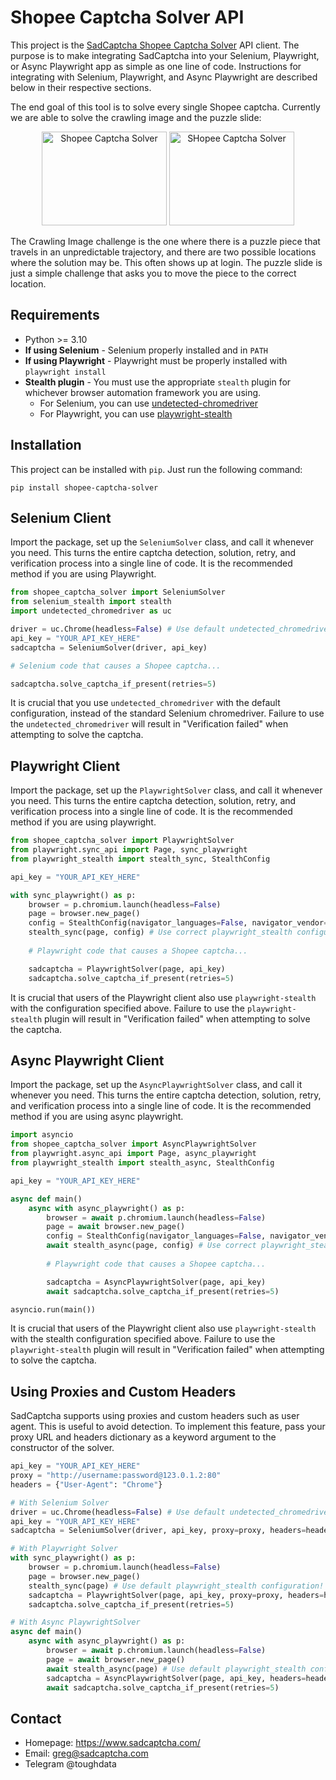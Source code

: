 # Shopee Captcha Solver API
This project is the [SadCaptcha Shopee Captcha Solver](https://www.sadcaptcha.com/shopee-captcha-solver?ref=shopeeghclientrepo) API client.
The purpose is to make integrating SadCaptcha into your Selenium, Playwright, or Async Playwright app as simple as one line of code.
Instructions for integrating with Selenium, Playwright, and Async Playwright are described below in their respective sections.

The end goal of this tool is to solve every single Shopee captcha. 
Currently we are able to solve the crawling image and the puzzle slide:

<div align="center">
    <img src="https://sadcaptcha.b-cdn.net/shopee-image-crawl-captcha.png" width="200px" height="150px" alt="Shopee Captcha Solver">
    <img src="https://sadcaptcha.b-cdn.net/shopee-image-crawl-captcha.png" width="200px" height="150px" alt="SHopee Captcha Solver">
</div>

The Crawling Image challenge is the one where there is a puzzle piece that travels in an unpredictable trajectory, and there are two possible locations where the solution may be.
This often shows up at login.
The puzzle slide is just a simple challenge that asks you to move the piece to the correct location.
    
## Requirements
- Python >= 3.10
- **If using Selenium** - Selenium properly installed and in `PATH`
- **If using Playwright** - Playwright must be properly installed with `playwright install`
- **Stealth plugin** - You must use the appropriate `stealth` plugin for whichever browser automation framework you are using.
    - For Selenium, you can use [undetected-chromedriver](https://github.com/ultrafunkamsterdam/undetected-chromedriver)
    - For Playwright, you can use [playwright-stealth](https://pypi.org/project/playwright-stealth/)

## Installation
This project can be installed with `pip`. Just run the following command:
```
pip install shopee-captcha-solver
```

## Selenium Client 
Import the package, set up the `SeleniumSolver` class, and call it whenever you need.
This turns the entire captcha detection, solution, retry, and verification process into a single line of code.
It is the recommended method if you are using Playwright.

```py
from shopee_captcha_solver import SeleniumSolver
from selenium_stealth import stealth
import undetected_chromedriver as uc

driver = uc.Chrome(headless=False) # Use default undetected_chromedriver configuration!
api_key = "YOUR_API_KEY_HERE"
sadcaptcha = SeleniumSolver(driver, api_key)

# Selenium code that causes a Shopee captcha...

sadcaptcha.solve_captcha_if_present(retries=5)
```

It is crucial that you use `undetected_chromedriver` with the default configuration, instead of the standard Selenium chromedriver.
Failure to use the `undetected_chromedriver` will result in "Verification failed" when attempting to solve the captcha.

## Playwright Client
Import the package, set up the `PlaywrightSolver` class, and call it whenever you need.
This turns the entire captcha detection, solution, retry, and verification process into a single line of code.
It is the recommended method if you are using playwright.


```py
from shopee_captcha_solver import PlaywrightSolver
from playwright.sync_api import Page, sync_playwright
from playwright_stealth import stealth_sync, StealthConfig

api_key = "YOUR_API_KEY_HERE"

with sync_playwright() as p:
    browser = p.chromium.launch(headless=False)
    page = browser.new_page()
    config = StealthConfig(navigator_languages=False, navigator_vendor=False, navigator_user_agent=False)
    stealth_sync(page, config) # Use correct playwright_stealth configuration!
    
    # Playwright code that causes a Shopee captcha...

    sadcaptcha = PlaywrightSolver(page, api_key)
    sadcaptcha.solve_captcha_if_present(retries=5)
```
It is crucial that users of the Playwright client also use `playwright-stealth` with the configuration specified above.
Failure to use the `playwright-stealth` plugin will result in "Verification failed" when attempting to solve the captcha.

## Async Playwright Client
Import the package, set up the `AsyncPlaywrightSolver` class, and call it whenever you need.
This turns the entire captcha detection, solution, retry, and verification process into a single line of code.
It is the recommended method if you are using async playwright.



```py
import asyncio
from shopee_captcha_solver import AsyncPlaywrightSolver
from playwright.async_api import Page, async_playwright
from playwright_stealth import stealth_async, StealthConfig

api_key = "YOUR_API_KEY_HERE"

async def main()
    async with async_playwright() as p:
        browser = await p.chromium.launch(headless=False)
        page = await browser.new_page()
        config = StealthConfig(navigator_languages=False, navigator_vendor=False, navigator_user_agent=False)
        await stealth_async(page, config) # Use correct playwright_stealth configuration!
        
        # Playwright code that causes a Shopee captcha...

        sadcaptcha = AsyncPlaywrightSolver(page, api_key)
        await sadcaptcha.solve_captcha_if_present(retries=5)

asyncio.run(main())
```
It is crucial that users of the Playwright client also use `playwright-stealth` with the stealth configuration specified above.
Failure to use the `playwright-stealth` plugin will result in "Verification failed" when attempting to solve the captcha.

## Using Proxies and Custom Headers
SadCaptcha supports using proxies and custom headers such as user agent.
This is useful to avoid detection.
To implement this feature, pass your proxy URL and headers dictionary as a keyword argument to the constructor of the solver.
```py
api_key = "YOUR_API_KEY_HERE"
proxy = "http://username:password@123.0.1.2:80"
headers = {"User-Agent": "Chrome"}

# With Selenium Solver
driver = uc.Chrome(headless=False) # Use default undetected_chromedriver configuration!
api_key = "YOUR_API_KEY_HERE"
sadcaptcha = SeleniumSolver(driver, api_key, proxy=proxy, headers=headers)

# With Playwright Solver
with sync_playwright() as p:
    browser = p.chromium.launch(headless=False)
    page = browser.new_page()
    stealth_sync(page) # Use default playwright_stealth configuration!
    sadcaptcha = PlaywrightSolver(page, api_key, proxy=proxy, headers=headers)
    sadcaptcha.solve_captcha_if_present(retries=5)

# With Async PlaywrightSolver
async def main()
    async with async_playwright() as p:
        browser = await p.chromium.launch(headless=False)
        page = await browser.new_page()
        await stealth_async(page) # Use default playwright_stealth configuration!
        sadcaptcha = AsyncPlaywrightSolver(page, api_key, headers=headers, proxy=proxy)
        await sadcaptcha.solve_captcha_if_present(retries=5)
```

## Contact
- Homepage: https://www.sadcaptcha.com/
- Email: greg@sadcaptcha.com
- Telegram @toughdata
